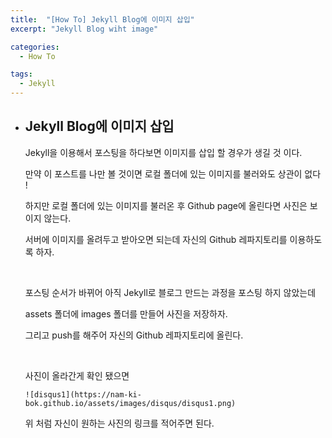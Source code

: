 ```yaml
---
title:  "[How To] Jekyll Blog에 이미지 삽입"
excerpt: "Jekyll Blog wiht image"

categories:
  - How To

tags:
  - Jekyll
---
```


- ## Jekyll Blog에 이미지 삽입

  Jekyll을 이용해서 포스팅을 하다보면 이미지를 삽입 할 경우가 생길 것 이다.

  만약 이 포스트를 나만 볼 것이면 로컬 폴더에 있는 이미지를 불러와도 상관이 없다 !

  하지만 로컬 폴더에 있는 이미지를 불러온 후 Github page에 올린다면 사진은 보이지 않는다.

  서버에 이미지를 올려두고 받아오면 되는데 자신의 Github 레파지토리를 이용하도록 하자.

  <br>

  포스팅 순서가 바뀌어 아직 Jekyll로 블로그 만드는 과정을 포스팅 하지 않았는데

  assets 폴더에 images 폴더를 만들어 사진을 저장하자.

  그리고 push를 해주어 자신의 Github 레파지토리에 올린다.

  <br>

  사진이 올라간게 확인 됐으면

  `![disqus1](https://nam-ki-bok.github.io/assets/images/disqus/disqus1.png)`

  위 처럼 자신이 원하는 사진의 링크를 적어주면 된다.

